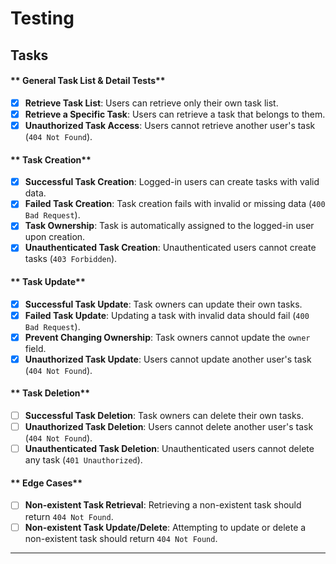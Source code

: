 # Testing

## Tasks

#### ** General Task List & Detail Tests**

- [x] **Retrieve Task List**: Users can retrieve only their own task list.
- [x] **Retrieve a Specific Task**: Users can retrieve a task that belongs to them.
- [x] **Unauthorized Task Access**: Users cannot retrieve another user's task (`404 Not Found`).

#### ** Task Creation**

- [x] **Successful Task Creation**: Logged-in users can create tasks with valid data.
- [x] **Failed Task Creation**: Task creation fails with invalid or missing data (`400 Bad Request`).
- [x] **Task Ownership**: Task is automatically assigned to the logged-in user upon creation.
- [x] **Unauthenticated Task Creation**: Unauthenticated users cannot create tasks (`403 Forbidden`).

#### ** Task Update**

- [x] **Successful Task Update**: Task owners can update their own tasks.
- [x] **Failed Task Update**: Updating a task with invalid data should fail (`400 Bad Request`).
- [x] **Prevent Changing Ownership**: Task owners cannot update the `owner` field.
- [x] **Unauthorized Task Update**: Users cannot update another user's task (`404 Not Found`).

#### ** Task Deletion**

- [ ] **Successful Task Deletion**: Task owners can delete their own tasks.
- [ ] **Unauthorized Task Deletion**: Users cannot delete another user's task (`404 Not Found`).
- [ ] **Unauthenticated Task Deletion**: Unauthenticated users cannot delete any task (`401 Unauthorized`).

#### ** Edge Cases**

- [ ] **Non-existent Task Retrieval**: Retrieving a non-existent task should return `404 Not Found`.
- [ ] **Non-existent Task Update/Delete**: Attempting to update or delete a non-existent task should return `404 Not Found`.

---
